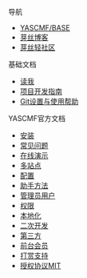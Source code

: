 导航
* [YASCMF/BASE](https://github.com/yascmf/base)
* [芽丝博客](http://blog.yascmf.com/)
* [芽丝轻社区](http://talker.yascmf.com/)

基础文档
* [读我](readme.md)
* [项目开发指南](guide.md)
* [Git设置与使用帮助](git.md)

YASCMF官方文档
* [安装](install.md)
* [常见问题](faq.md)
* [在线演示](demo.md)
* [多站点](site.md)
* [配置](config.md)
* [助手方法](helper.md)
* [管理员用户](user.md)
* [权限](permission.md)
* [本地化](localization.md)
* [二次开发](develop.md)
* [第三方](third_party.md)
* [前台会员](member.md)
* [打赏支持](donation.md)
* [授权协议MIT](license.md)


